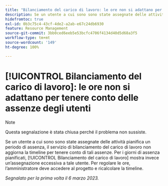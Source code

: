 ```yaml
---
title: "Bilanciamento del carico di lavoro: le ore non si adattano per tenere conto delle assenze degli utenti"
description: Se un utente a cui sono sono state assegnate delle attività pianifica un periodo di assenza, il servizio di bilanciamento del carico di lavoro non aggiorna la timeline per tenere conto di tali assenze. Per i giorni di assenza pianificati, Bilanciamento del carico di lavoro mostra invece un’assegnazione eccessiva a tale utente. Per regolare le ore, l’amministratore deve accedere al progetto e ricalcolare la timeline.
hidefromtoc: true
exl-id: 0b3c75c4-43cf-4de2-a2ab-e67c24db6930
feature: Resource Management
source-git-commit: 3bb0ced6eeb5e53bcfc4706f4134d40d5d68a3f5
workflow-type: tm+mt
source-wordcount: '149'
ht-degree: 100%

---
```


# [!UICONTROL Bilanciamento del carico di lavoro]: le ore non si adattano per tenere conto delle assenze degli utenti

>[!NOTE]
>
>Questa segnalazione è stata chiusa perché il problema non sussiste.

Se un utente a cui sono sono state assegnate delle attività pianifica un periodo di assenza, il servizio di bilanciamento del carico di lavoro non aggiorna la timeline per tenere conto di tali assenze. Per i giorni di assenza pianificati, [!UICONTROL Bilanciamento del carico di lavoro] mostra invece un’assegnazione eccessiva a tale utente. Per regolare le ore, l’amministratore deve accedere al progetto e ricalcolare la timeline.

_Segnalato per la prima volta il 6 marzo 2023._
